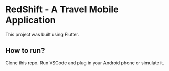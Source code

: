 # RedShift - A Travel Mobile Application

This project was built using Flutter.

## How to run?

Clone this repo. 
Run VSCode and plug in your Android phone or simulate it. 

